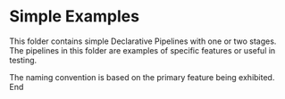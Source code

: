# Simple Examples

This folder contains simple Declarative Pipelines with one or two stages.
The pipelines in this folder are examples of specific features or useful in testing.

The naming convention is based on the primary feature being exhibited.
End